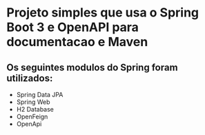 # Projeto simples que usa o Spring Boot 3 e OpenAPI para documentacao e Maven

##  Os seguintes modulos do Spring foram utilizados:
  - Spring Data JPA
  - Spring Web
  - H2 Database
  - OpenFeign
  - OpenApi
